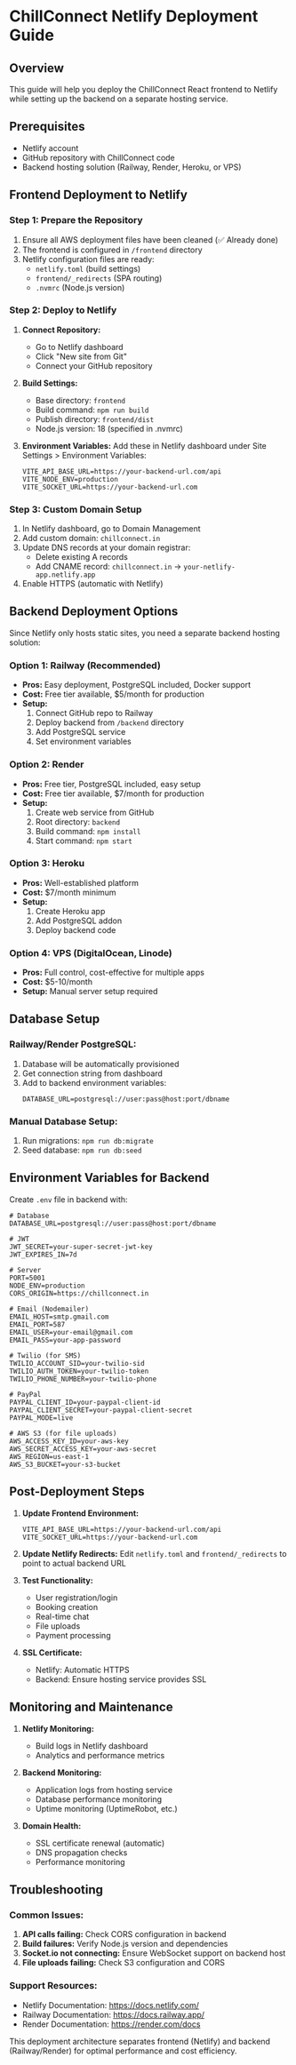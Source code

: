 # ChillConnect Netlify Deployment Guide

## Overview
This guide will help you deploy the ChillConnect React frontend to Netlify while setting up the backend on a separate hosting service.

## Prerequisites
- Netlify account
- GitHub repository with ChillConnect code
- Backend hosting solution (Railway, Render, Heroku, or VPS)

## Frontend Deployment to Netlify

### Step 1: Prepare the Repository
1. Ensure all AWS deployment files have been cleaned (✅ Already done)
2. The frontend is configured in `/frontend` directory
3. Netlify configuration files are ready:
   - `netlify.toml` (build settings)
   - `frontend/_redirects` (SPA routing)
   - `.nvmrc` (Node.js version)

### Step 2: Deploy to Netlify
1. **Connect Repository:**
   - Go to Netlify dashboard
   - Click "New site from Git"
   - Connect your GitHub repository

2. **Build Settings:**
   - Base directory: `frontend`
   - Build command: `npm run build`
   - Publish directory: `frontend/dist`
   - Node.js version: 18 (specified in .nvmrc)

3. **Environment Variables:**
   Add these in Netlify dashboard under Site Settings > Environment Variables:
   ```
   VITE_API_BASE_URL=https://your-backend-url.com/api
   VITE_NODE_ENV=production
   VITE_SOCKET_URL=https://your-backend-url.com
   ```

### Step 3: Custom Domain Setup
1. In Netlify dashboard, go to Domain Management
2. Add custom domain: `chillconnect.in`
3. Update DNS records at your domain registrar:
   - Delete existing A records
   - Add CNAME record: `chillconnect.in` → `your-netlify-app.netlify.app`
4. Enable HTTPS (automatic with Netlify)

## Backend Deployment Options

Since Netlify only hosts static sites, you need a separate backend hosting solution:

### Option 1: Railway (Recommended)
- **Pros:** Easy deployment, PostgreSQL included, Docker support
- **Cost:** Free tier available, $5/month for production
- **Setup:**
  1. Connect GitHub repo to Railway
  2. Deploy backend from `/backend` directory
  3. Add PostgreSQL service
  4. Set environment variables

### Option 2: Render
- **Pros:** Free tier, PostgreSQL included, easy setup
- **Cost:** Free tier available, $7/month for production
- **Setup:**
  1. Create web service from GitHub
  2. Root directory: `backend`
  3. Build command: `npm install`
  4. Start command: `npm start`

### Option 3: Heroku
- **Pros:** Well-established platform
- **Cost:** $7/month minimum
- **Setup:**
  1. Create Heroku app
  2. Add PostgreSQL addon
  3. Deploy backend code

### Option 4: VPS (DigitalOcean, Linode)
- **Pros:** Full control, cost-effective for multiple apps
- **Cost:** $5-10/month
- **Setup:** Manual server setup required

## Database Setup

### Railway/Render PostgreSQL:
1. Database will be automatically provisioned
2. Get connection string from dashboard
3. Add to backend environment variables:
   ```
   DATABASE_URL=postgresql://user:pass@host:port/dbname
   ```

### Manual Database Setup:
1. Run migrations: `npm run db:migrate`
2. Seed database: `npm run db:seed`

## Environment Variables for Backend

Create `.env` file in backend with:
```env
# Database
DATABASE_URL=postgresql://user:pass@host:port/dbname

# JWT
JWT_SECRET=your-super-secret-jwt-key
JWT_EXPIRES_IN=7d

# Server
PORT=5001
NODE_ENV=production
CORS_ORIGIN=https://chillconnect.in

# Email (Nodemailer)
EMAIL_HOST=smtp.gmail.com
EMAIL_PORT=587
EMAIL_USER=your-email@gmail.com
EMAIL_PASS=your-app-password

# Twilio (for SMS)
TWILIO_ACCOUNT_SID=your-twilio-sid
TWILIO_AUTH_TOKEN=your-twilio-token
TWILIO_PHONE_NUMBER=your-twilio-phone

# PayPal
PAYPAL_CLIENT_ID=your-paypal-client-id
PAYPAL_CLIENT_SECRET=your-paypal-client-secret
PAYPAL_MODE=live

# AWS S3 (for file uploads)
AWS_ACCESS_KEY_ID=your-aws-key
AWS_SECRET_ACCESS_KEY=your-aws-secret
AWS_REGION=us-east-1
AWS_S3_BUCKET=your-s3-bucket
```

## Post-Deployment Steps

1. **Update Frontend Environment:**
   ```
   VITE_API_BASE_URL=https://your-backend-url.com/api
   VITE_SOCKET_URL=https://your-backend-url.com
   ```

2. **Update Netlify Redirects:**
   Edit `netlify.toml` and `frontend/_redirects` to point to actual backend URL

3. **Test Functionality:**
   - User registration/login
   - Booking creation
   - Real-time chat
   - File uploads
   - Payment processing

4. **SSL Certificate:**
   - Netlify: Automatic HTTPS
   - Backend: Ensure hosting service provides SSL

## Monitoring and Maintenance

1. **Netlify Monitoring:**
   - Build logs in Netlify dashboard
   - Analytics and performance metrics

2. **Backend Monitoring:**
   - Application logs from hosting service
   - Database performance monitoring
   - Uptime monitoring (UptimeRobot, etc.)

3. **Domain Health:**
   - SSL certificate renewal (automatic)
   - DNS propagation checks
   - Performance monitoring

## Troubleshooting

### Common Issues:
1. **API calls failing:** Check CORS configuration in backend
2. **Build failures:** Verify Node.js version and dependencies
3. **Socket.io not connecting:** Ensure WebSocket support on backend host
4. **File uploads failing:** Check S3 configuration and CORS

### Support Resources:
- Netlify Documentation: https://docs.netlify.com/
- Railway Documentation: https://docs.railway.app/
- Render Documentation: https://render.com/docs

This deployment architecture separates frontend (Netlify) and backend (Railway/Render) for optimal performance and cost efficiency.